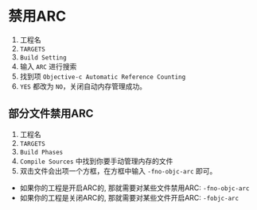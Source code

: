 # 禁用ARC

1. 工程名
2. `TARGETS`
3. `Build Setting`
4. 输入 `ARC` 进行搜索
5. 找到项 `Objective-c Automatic Reference Counting`
6. `YES` 都改为 `NO`，关闭自动内存管理成功。

## 部分文件禁用ARC

1. 工程名
2. `TARGETS`
3. `Build Phases`
4. `Compile Sources` 中找到你要手动管理内存的文件
5. 双击文件会出项一个方框，在方框中输入 `-fno-objc-arc` 即可。

- 如果你的工程是开启ARC的, 那就需要对某些文件禁用ARC: `-fno-objc-arc`
- 如果你的工程是关闭ARC的, 那就需要对某些文件开启ARC: `-fobjc-arc`

